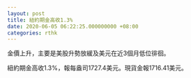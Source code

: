 ```yaml
---
layout: post
title: 紐約期金高收1.3%
date: 2020-06-05 06:22:25.000000000 +08:00
categories: rthk
---
```


金價上升，主要是美股升勢放緩及美元在近3個月低位徘徊。

紐約期金高收1.3%，報每盎司1727.4美元。現貨金報1716.41美元。
